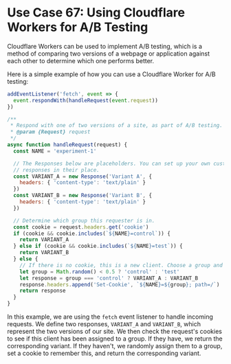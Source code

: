 # Use Case 67: Using Cloudflare Workers for A/B Testing

Cloudflare Workers can be used to implement A/B testing, which is a method of comparing two versions of a webpage or application against each other to determine which one performs better.

Here is a simple example of how you can use a Cloudflare Worker for A/B testing:

```javascript
addEventListener('fetch', event => {
  event.respondWith(handleRequest(event.request))
})

/**
 * Respond with one of two versions of a site, as part of A/B testing.
 * @param {Request} request
 */
async function handleRequest(request) {
  const NAME = 'experiment-1'

  // The Responses below are placeholders. You can set up your own custom
  // responses in their place.
  const VARIANT_A = new Response('Variant A', {
    headers: { 'content-type': 'text/plain' }
  })
  const VARIANT_B = new Response('Variant B', {
    headers: { 'content-type': 'text/plain' }
  })

  // Determine which group this requester is in.
  const cookie = request.headers.get('cookie')
  if (cookie && cookie.includes(`${NAME}=control`)) {
    return VARIANT_A
  } else if (cookie && cookie.includes(`${NAME}=test`)) {
    return VARIANT_B
  } else {
    // If there is no cookie, this is a new client. Choose a group and set the cookie.
    let group = Math.random() < 0.5 ? 'control' : 'test'
    let response = group === 'control' ? VARIANT_A : VARIANT_B
    response.headers.append('Set-Cookie', `${NAME}=${group}; path=/`)
    return response
  }
}
```

In this example, we are using the `fetch` event listener to handle incoming requests. We define two responses, `VARIANT_A` and `VARIANT_B`, which represent the two versions of our site. We then check the request's cookies to see if this client has been assigned to a group. If they have, we return the corresponding variant. If they haven't, we randomly assign them to a group, set a cookie to remember this, and return the corresponding variant.